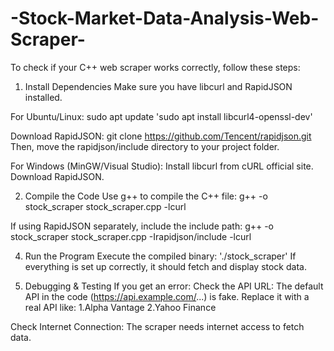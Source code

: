 # -Stock-Market-Data-Analysis-Web-Scraper-

To check if your C++ web scraper works correctly, follow these steps:

1. Install Dependencies
Make sure you have libcurl and RapidJSON installed.

For Ubuntu/Linux:
sudo apt update
'sudo apt install libcurl4-openssl-dev'

Download RapidJSON:
git clone https://github.com/Tencent/rapidjson.git
Then, move the rapidjson/include directory to your project folder.

For Windows (MinGW/Visual Studio):
Install libcurl from cURL official site.
Download RapidJSON.

2. Compile the Code
Use g++ to compile the C++ file:
g++ -o stock_scraper stock_scraper.cpp -lcurl

If using RapidJSON separately, include the include path:
g++ -o stock_scraper stock_scraper.cpp -Irapidjson/include -lcurl

4. Run the Program
Execute the compiled binary:
'./stock_scraper'
If everything is set up correctly, it should fetch and display stock data.

4. Debugging & Testing
If you get an error:
Check the API URL: The default API in the code (https://api.example.com/...) is fake. Replace it with a real API like:
1.Alpha Vantage
2.Yahoo Finance

Check Internet Connection: The scraper needs internet access to fetch data.
